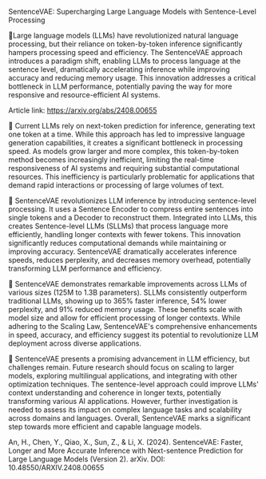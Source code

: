 
SentenceVAE: Supercharging Large Language Models with Sentence-Level Processing

📌Large language models (LLMs) have revolutionized natural language processing, but their reliance on token-by-token inference significantly hampers processing speed and efficiency. The SentenceVAE approach introduces a paradigm shift, enabling LLMs to process language at the sentence level, dramatically accelerating inference while improving accuracy and reducing memory usage. This innovation addresses a critical bottleneck in LLM performance, potentially paving the way for more responsive and resource-efficient AI systems.

Article link: https://arxiv.org/abs/2408.00655

🔹 Current LLMs rely on next-token prediction for inference, generating text one token at a time. While this approach has led to impressive language generation capabilities, it creates a significant bottleneck in processing speed. As models grow larger and more complex, this token-by-token method becomes increasingly inefficient, limiting the real-time responsiveness of AI systems and requiring substantial computational resources. This inefficiency is particularly problematic for applications that demand rapid interactions or processing of large volumes of text.

🔹 SentenceVAE revolutionizes LLM inference by introducing sentence-level processing. It uses a Sentence Encoder to compress entire sentences into single tokens and a Decoder to reconstruct them. Integrated into LLMs, this creates Sentence-level LLMs (SLLMs) that process language more efficiently, handling longer contexts with fewer tokens. This innovation significantly reduces computational demands while maintaining or improving accuracy. SentenceVAE dramatically accelerates inference speeds, reduces perplexity, and decreases memory overhead, potentially transforming LLM performance and efficiency.

🔹 SentenceVAE demonstrates remarkable improvements across LLMs of various sizes (125M to 1.3B parameters). SLLMs consistently outperform traditional LLMs, showing up to 365% faster inference, 54% lower perplexity, and 91% reduced memory usage. These benefits scale with model size and allow for efficient processing of longer contexts. While adhering to the Scaling Law, SentenceVAE's comprehensive enhancements in speed, accuracy, and efficiency suggest its potential to revolutionize LLM deployment across diverse applications.

🔹 SentenceVAE presents a promising advancement in LLM efficiency, but challenges remain. Future research should focus on scaling to larger models, exploring multilingual applications, and integrating with other optimization techniques. The sentence-level approach could improve LLMs' context understanding and coherence in longer texts, potentially transforming various AI applications. However, further investigation is needed to assess its impact on complex language tasks and scalability across domains and languages. Overall, SentenceVAE marks a significant step towards more efficient and capable language models.

An, H., Chen, Y., Qiao, X., Sun, Z., & Li, X. (2024). SentenceVAE: Faster, Longer and More Accurate Inference with Next-sentence Prediction for Large Language Models (Version 2). arXiv. DOI: 10.48550/ARXIV.2408.00655
